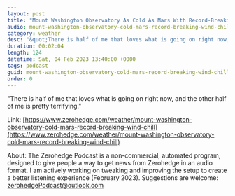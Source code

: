 ```yaml
---
layout: post
title: "Mount Washington Observatory As Cold As Mars With Record-Breaking Wind Chill"
audio: mount-washington-observatory-cold-mars-record-breaking-wind-chill-5
category: weather
desc: "&quot;There is half of me that loves what is going on right now, and the other half of me is pretty terrifying.&quot;"
duration: 00:02:04
length: 124
datetime: Sat, 04 Feb 2023 13:40:00 +0000
tags: podcast
guid: mount-washington-observatory-cold-mars-record-breaking-wind-chill-0
order: 0
---
```

&quot;There is half of me that loves what is going on right now, and the other half of me is pretty terrifying.&quot;

Link: [https://www.zerohedge.com/weather/mount-washington-observatory-cold-mars-record-breaking-wind-chill](https://www.zerohedge.com/weather/mount-washington-observatory-cold-mars-record-breaking-wind-chill)

About: The Zerohedge Podcast is a non-commercial, automated program, designed to give people a way to get news from Zerohedge in an audio format.  I am actively working on tweaking and improving the setup to create a better listening experience (February 2023).  Suggestions are welcome: [zerohedgePodcast@outlook.com](mailto:zerohedgePodcast@outlook.com)